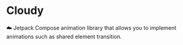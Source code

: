 # Cloudy
☁️ Jetpack Compose animation library that allows you to implement animations such as shared element transition.
